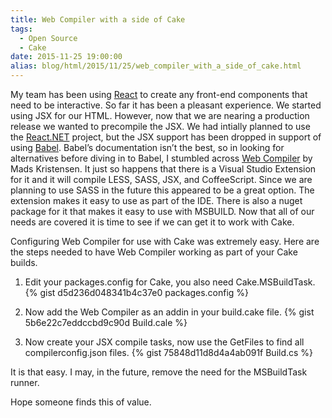 ```yaml
---
title: Web Compiler with a side of Cake
tags:
  - Open Source
  - Cake
date: 2015-11-25 19:00:00
alias: blog/html/2015/11/25/web_compiler_with_a_side_of_cake.html
---
```


My team has been using [React](http://facebook.github.io/react/) to create any front-end components that need
to be interactive. So far it has been a pleasant experience. We started using
JSX for our HTML. However, now that we are nearing a production release we wanted
to precompile the JSX. We had intially planned to use the [React.NET](http://reactjs.net/) project, but
the JSX support has been dropped in support of using [Babel](https://babeljs.io/). Babel’s documentation
isn’t the best, so in looking for alternatives before diving in to Babel, I stumbled
across [Web Compiler](https://github.com/madskristensen/WebCompiler) by Mads Kristensen. It just so happens that there is a
Visual Studio Extension for it and it will compile LESS, SASS, JSX, and CoffeeScript.
Since we are planning to use SASS in the future this appeared to be a great option. The
extension makes it easy to use as part of the IDE. There is also a nuget package for it
that makes it easy to use with MSBUILD. Now that all of our needs are covered it is
time to see if we can get it to work with Cake.

Configuring Web Compiler for use with Cake was extremely easy. Here are the steps
needed to have Web Compiler working as part of your Cake builds.

1. Edit your packages.config for Cake, you also need Cake.MSBuildTask.
{% gist d5d236d048341b4c37e0 packages.config %}

2. Now add the Web Compiler as an addin in your build.cake file.
{% gist 5b6e22c7eddccbd9c90d Build.cale %}

3. Now create your JSX compile tasks, now use the GetFiles to find all compilerconfig.json files.
{% gist 75848d11d8d4a4ab091f Build.cs %}

It is that easy. I may, in the future, remove the need for the MSBuildTask runner.

Hope someone finds this of value.